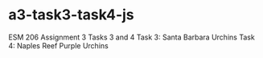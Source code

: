# a3-task3-task4-js

ESM 206 Assignment 3 Tasks 3 and 4
Task 3: Santa Barbara Urchins 
Task 4: Naples Reef Purple Urchins
